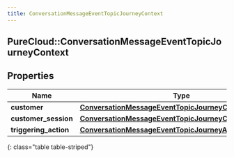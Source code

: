 ```yaml
---
title: ConversationMessageEventTopicJourneyContext
---
```

## PureCloud::ConversationMessageEventTopicJourneyContext

## Properties

|Name | Type | Description | Notes|
|------------ | ------------- | ------------- | -------------|
| **customer** | [**ConversationMessageEventTopicJourneyCustomer**](ConversationMessageEventTopicJourneyCustomer.html) |  | [optional] |
| **customer_session** | [**ConversationMessageEventTopicJourneyCustomerSession**](ConversationMessageEventTopicJourneyCustomerSession.html) |  | [optional] |
| **triggering_action** | [**ConversationMessageEventTopicJourneyAction**](ConversationMessageEventTopicJourneyAction.html) |  | [optional] |
{: class="table table-striped"}


